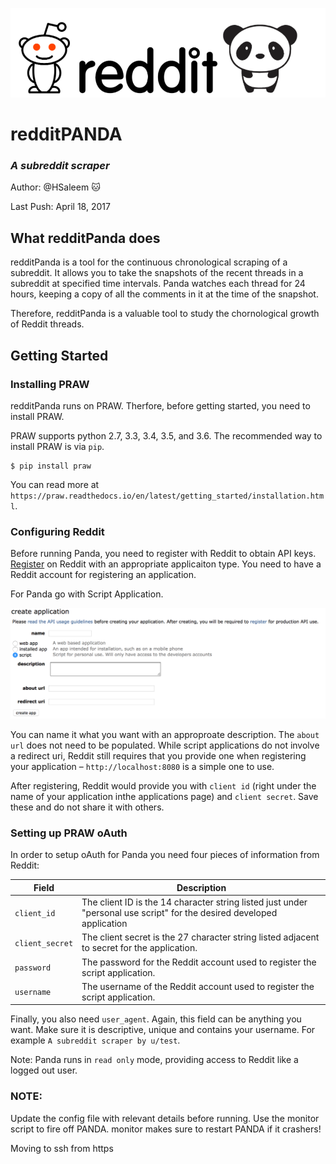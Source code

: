 ![](logo/logo1.png)

# redditPANDA
### *A subreddit scraper*

Author: @HSaleem :cat:

Last Push: April 18, 2017

## What redditPanda does

redditPanda is a tool for the continuous chronological scraping of a subreddit. It allows you to take the snapshots of the recent threads in a subreddit at specified time intervals. Panda watches each thread for 24 hours, keeping a copy of all the comments in it at the time of the snapshot.  

Therefore, redditPanda is a valuable tool to study the chornological growth of Reddit threads. 

## Getting Started

### Installing PRAW
redditPanda runs on PRAW. Therfore, before getting started, you need to install PRAW.

PRAW supports python 2.7, 3.3, 3.4, 3.5, and 3.6. The recommended way to install PRAW is via `pip`.

```
$ pip install praw
```

You can read more at `https://praw.readthedocs.io/en/latest/getting_started/installation.html`.

### Configuring Reddit
Before running Panda, you need to register with Reddit to obtain API keys. [Register](https://www.reddit.com/prefs/apps/) on Reddit with an appropriate applicaiton type. You need to have a Reddit account for registering an application.

For Panda go with Script Application.

![](logo/praw.png)

You can name it what you want with an approproate description. The `about url` does not need to be populated.
While script applications do not involve a redirect uri, Reddit still requires that you provide one when registering your application – `http://localhost:8080` is a simple one to use. 

After registering, Reddit would provide you with `client id` (right under the name of your application inthe applications page) and `client secret`. Save these and do not share it with others.

### Setting up PRAW oAuth
In order to setup oAuth for Panda you need four pieces of information from Reddit:

Field | Description
--- | --- 
`client_id` | The client ID is the 14 character string listed just under "personal use script" for the desired developed application
`client_secret` | The client secret is the 27 character string listed adjacent to secret for the application.
`password` | The password for the Reddit account used to register the script application.
`username` | The username of the Reddit account used to register the script application.

Finally, you also need `user_agent`. Again, this field can be anything you want. Make sure it is descriptive, unique and contains your username. For example `A subreddit scraper by u/test`. 

Note: Panda runs in `read only` mode, providing access to Reddit like a logged out user.

### NOTE: 
Update the config file with relevant details before running.
Use the monitor script to fire off PANDA. monitor makes sure to restart PANDA if it crashers!

Moving to ssh from https
 

